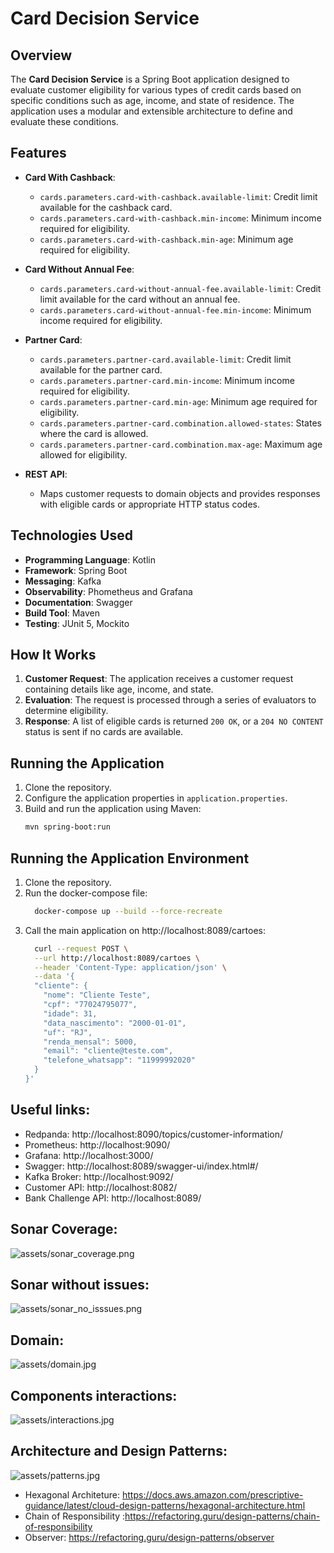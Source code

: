 # Card Decision Service

## Overview
The **Card Decision Service** is a Spring Boot application designed to evaluate customer eligibility for various types
of credit cards based on specific conditions such as age, income, and state of residence.
The application uses a modular and extensible architecture to define and evaluate these conditions.

## Features
- **Card With Cashback**:
  - `cards.parameters.card-with-cashback.available-limit`: Credit limit available for the cashback card.
  - `cards.parameters.card-with-cashback.min-income`: Minimum income required for eligibility.
  - `cards.parameters.card-with-cashback.min-age`: Minimum age required for eligibility.

- **Card Without Annual Fee**:
  - `cards.parameters.card-without-annual-fee.available-limit`: Credit limit available for the card without an annual fee.
  - `cards.parameters.card-without-annual-fee.min-income`: Minimum income required for eligibility.

- **Partner Card**:
  - `cards.parameters.partner-card.available-limit`: Credit limit available for the partner card.
  - `cards.parameters.partner-card.min-income`: Minimum income required for eligibility.
  - `cards.parameters.partner-card.min-age`: Minimum age required for eligibility.
  - `cards.parameters.partner-card.combination.allowed-states`: States where the card is allowed.
  - `cards.parameters.partner-card.combination.max-age`: Maximum age allowed for eligibility.

- **REST API**:
  - Maps customer requests to domain objects and provides responses with eligible cards or appropriate HTTP status codes.

## Technologies Used
- **Programming Language**: Kotlin
- **Framework**: Spring Boot
- **Messaging**: Kafka
- **Observability**: Phometheus and Grafana
- **Documentation**: Swagger
- **Build Tool**: Maven
- **Testing**: JUnit 5, Mockito

## How It Works
1. **Customer Request**: The application receives a customer request containing details like age, income, and state.
2. **Evaluation**: The request is processed through a series of evaluators to determine eligibility.
3. **Response**: A list of eligible cards is returned `200 OK`, or a `204 NO CONTENT` status is sent if no cards are available.

## Running the Application
1. Clone the repository.
2. Configure the application properties in `application.properties`.
3. Build and run the application using Maven:
   ```bash
   mvn spring-boot:run
    ```

## Running the Application Environment
1. Clone the repository.
2. Run the docker-compose file:
    ```bash
      docker-compose up --build --force-recreate
    ```
3. Call the main application on http://localhost:8089/cartoes:
    ```bash
      curl --request POST \
      --url http://localhost:8089/cartoes \
      --header 'Content-Type: application/json' \
      --data '{
      "cliente": {
        "nome": "Cliente Teste",
        "cpf": "77024795077",
        "idade": 31,
        "data_nascimento": "2000-01-01",
        "uf": "RJ",
        "renda_mensal": 5000,
        "email": "cliente@teste.com",
        "telefone_whatsapp": "11999992020"
      }
    }'
    ```

## Useful links:

- Redpanda: http://localhost:8090/topics/customer-information/
- Prometheus: http://localhost:9090/
- Grafana: http://localhost:3000/
- Swagger: http://localhost:8089/swagger-ui/index.html#/
- Kafka Broker: http://localhost:9092/
- Customer API: http://localhost:8082/
- Bank Challenge API: http://localhost:8089/

## Sonar Coverage:

![assets/sonar_coverage.png](assets/sonar_coverage.png)

## Sonar without issues:
![assets/sonar_no_isssues.png](assets/sonar_no_issues.png)

## Domain:
![assets/domain.jpg](assets/domain.jpg)

## Components interactions:
![assets/interactions.jpg](assets/interactions.jpg)

## Architecture and Design Patterns:
![assets/patterns.jpg](assets/patterns.jpg)
- Hexagonal Architeture: https://docs.aws.amazon.com/prescriptive-guidance/latest/cloud-design-patterns/hexagonal-architecture.html
- Chain of Responsibility :https://refactoring.guru/design-patterns/chain-of-responsibility
- Observer: https://refactoring.guru/design-patterns/observer